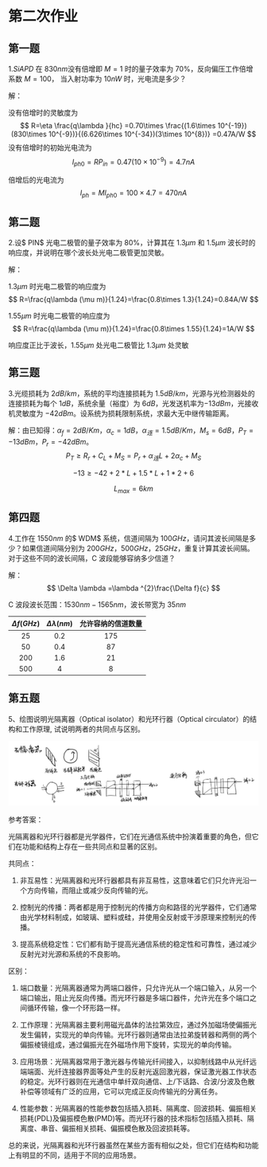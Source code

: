 # 第二次作业

## 第一题

1.$Si APD$ 在 $830 nm$没有倍增即 $M = 1$ 时的量子效率为 $70 \%$，反向偏压工作倍增系数 $M=100$， 当入射功率为 $10 nW$ 时，光电流是多少？

解：

没有倍增时的灵敏度为
$$
R=\eta \frac{q\lambda }{hc} =0.70\times \frac{(1.6\times 10^{-19})(830\times 10^{-9})}{(6.626\times 10^{-34})(3\times 10^{8})} =0.47A/W
$$
没有倍增时的初始光电流为
$$
I_{ph0}=RP_{in}=0.47(10\times 10^{-9})=4.7nA
$$


倍增后的光电流为
$$
I_{ph}=MI_{ph0}=100\times 4.7=470nA
$$




## 第二题

2.设$ PIN$ 光电二极管的量子效率为 $80\%$，计算其在 $1.3 μm$ 和 $1.5 μm$ 波长时的响应度，并说明在哪个波长处光电二极管更加灵敏。

解：

$1.3 μm$ 时光电二极管的响应度为
$$
R=\frac{q\lambda (\mu m)}{1.24}=\frac{0.8\times 1.3}{1.24}=0.84A/W
$$


$1.55 μm$ 时光电二极管的响应度为
$$
R=\frac{q\lambda (\mu m)}{1.24}=\frac{0.8\times 1.55}{1.24}=1A/W
$$


响应度正比于波长，$1.55 μm$ 处光电二极管比 $1.3μm$ 处灵敏



## 第三题

3.光缆损耗为 $2 dB/km$，系统的平均连接损耗为 $1.5 dB/km$，光源与光检测器处的连接损耗为每个 $1 dB$，系统余量（裕度）为 $6 dB$，光发送机率为$-13 dBm$，光接收机灵敏度为 $-42 dBm$。设系统为损耗限制系统，求最大无中继传输距离。

解：由已知得：$α_f=2dB/Km$，$α_c=1dB$，$α_连=1.5dB/Km$，$M_s=6dB$，$P_T= -13dBm$，$P_r= -42dBm$。
$$
P_{T} \ge R_{r}+C_{L}+M_{S}=P_{r}+\alpha _{连}L+2\alpha _{c}+M_{S}
$$

$$
-13\ge-42+2*L+1.5*L+1*2+6
$$

$$
L_{max}=6km
$$



## 第四题

4.工作在 $1550 nm$ 的$ WDM$ 系统，信道间隔为 $100 GHz$，请问其波长间隔是多少？如果信道间隔分别为 $200 GHz$，$500 GHz$，$25 GHz$，重复计算其波长间隔。对于这些不同的波长间隔，C 波段能够容纳多少信道？

解：
$$
\Delta \lambda =\lambda ^{2}\frac{\Delta f}{c}
$$


C 波段波长范围：$1530nm-1565nm$，波长带宽为 $35 nm$

| $\Delta f(GHz)$ | $\Delta \lambda (nm)$ | 允许容纳的信道数量 |
| :-------------: | :-------------------: | :----------------: |
|       25        |          0.2          |        175         |
|       50        |          0.4          |         87         |
|       200       |          1.6          |         21         |
|       500       |           4           |         8          |



## 第五题

5、绘图说明光隔离器（Optical isolator）和光环行器（Optical circulator）的结构和工作原理, 试说明两者的共同点与区别。



![image-20241211140338931](../../_media/image-20241211140338931.png)



参考答案：

光隔离器和光环行器都是光学器件，它们在光通信系统中扮演着重要的角色，但它们在功能和结构上存在一些共同点和显著的区别。



共同点：

1. 非互易性：光隔离器和光环行器都具有非互易性，这意味着它们只允许光沿一个方向传输，而阻止或减少反向传输的光。

2. 控制光的传播：两者都是用于控制光的传播方向和路径的光学器件，它们通常由光学材料制成，如玻璃、塑料或硅，并使用全反射或干涉原理来控制光的传播。

3. 提高系统稳定性：它们都有助于提高光通信系统的稳定性和可靠性，通过减少反射光对光源和系统的不良影响。



区别：

1. 端口数量：光隔离器通常为两端口器件，只允许光从一个端口输入，从另一个端口输出，阻止光反向传播。而光环行器是多端口器件，允许光在多个端口之间循环传输，像一个环形路一样。

2. 工作原理：光隔离器主要利用磁光晶体的法拉第效应，通过外加磁场使偏振光发生偏转，实现光的单向传输。光环行器则通常由法拉弟旋转器和两侧的两个偏振棱镜组成，通过偏振光在外磁场作用下旋转，实现光的单向传输。

3. 应用场景：光隔离器常用于激光器与传输光纤间接入，以抑制线路中从光纤远端端面、光纤连接器界面等处产生的反射光返回激光器，保证激光器工作状态的稳定。光环行器则在光通信中单纤双向通信、上/下话路、合波/分波及色散补偿等领域有广泛的应用，它可以完成正反向传输光的分离任务。

4. 性能参数：光隔离器的性能参数包括插入损耗、隔离度、回波损耗、偏振相关损耗(PDL)及偏振模色散(PMD)等。而光环行器的技术指标包括插入损耗、隔离度、串音、偏振相关损耗、偏振模色散及回波损耗等。



总的来说，光隔离器和光环行器虽然在某些方面有相似之处，但它们在结构和功能上有明显的不同，适用于不同的应用场景。